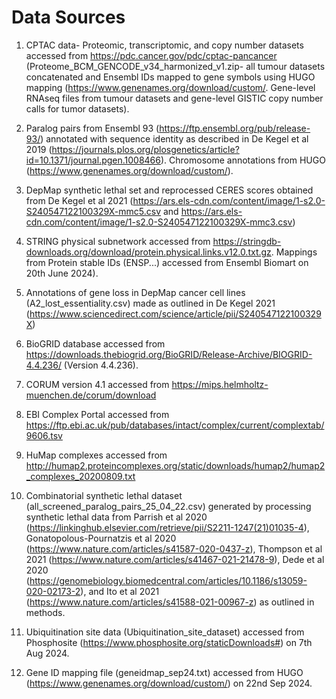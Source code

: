# Data Sources

1. CPTAC data- Proteomic, transcriptomic, and copy number datasets accessed from https://pdc.cancer.gov/pdc/cptac-pancancer (Proteome_BCM_GENCODE_v34_harmonized_v1.zip- all tumour datasets concatenated and Ensembl IDs mapped to gene symbols using HUGO mapping (https://www.genenames.org/download/custom/. Gene-level RNAseq files from tumour datasets and gene-level GISTIC copy number calls for tumor datasets).

2. Paralog pairs from Ensembl 93 (https://ftp.ensembl.org/pub/release-93/) annotated with sequence identity as described in De Kegel et al 2019 (https://journals.plos.org/plosgenetics/article?id=10.1371/journal.pgen.1008466). Chromosome annotations from HUGO (https://www.genenames.org/download/custom/).

3. DepMap synthetic lethal set and reprocessed CERES scores obtained from De Kegel et al 2021 (https://ars.els-cdn.com/content/image/1-s2.0-S240547122100329X-mmc5.csv and https://ars.els-cdn.com/content/image/1-s2.0-S240547122100329X-mmc3.csv)

4. STRING physical subnetwork accessed from https://stringdb-downloads.org/download/protein.physical.links.v12.0.txt.gz. Mappings from Protein stable IDs (ENSP...) accessed from Ensembl Biomart on 20th June 2024).

5. Annotations of gene loss in DepMap cancer cell lines (A2_lost_essentiality.csv) made as outlined in De Kegel 2021 (https://www.sciencedirect.com/science/article/pii/S240547122100329X)

6. BioGRID database accessed from https://downloads.thebiogrid.org/BioGRID/Release-Archive/BIOGRID-4.4.236/ (Version 4.4.236).

7. CORUM version 4.1 accessed from https://mips.helmholtz-muenchen.de/corum/download

8. EBI Complex Portal accessed from https://ftp.ebi.ac.uk/pub/databases/intact/complex/current/complextab/9606.tsv

9. HuMap complexes accessed from http://humap2.proteincomplexes.org/static/downloads/humap2/humap2_complexes_20200809.txt

10. Combinatorial synthetic lethal dataset (all_screened_paralog_pairs_25_04_22.csv) generated by processing synthetic lethal data from Parrish et al 2020 (https://linkinghub.elsevier.com/retrieve/pii/S2211-1247(21)01035-4), Gonatopolous-Pournatzis et al 2020 (https://www.nature.com/articles/s41587-020-0437-z), Thompson et al 2021 (https://www.nature.com/articles/s41467-021-21478-9), Dede et al 2020 (https://genomebiology.biomedcentral.com/articles/10.1186/s13059-020-02173-2), and Ito et al 2021 (https://www.nature.com/articles/s41588-021-00967-z) as outlined in methods. 

11. Ubiquitination site data (Ubiquitination_site_dataset) accessed from Phosphosite (https://www.phosphosite.org/staticDownloads#) on 7th Aug 2024. 

12. Gene ID mapping file (geneidmap_sep24.txt) accessed from HUGO (https://www.genenames.org/download/custom/) on 22nd Sep 2024.

